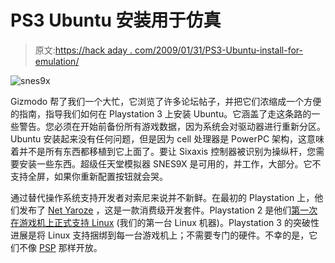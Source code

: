 # PS3 Ubuntu 安装用于仿真

> 原文:[https://hack aday . com/2009/01/31/PS3-Ubuntu-install-for-emulation/](https://hackaday.com/2009/01/31/ps3-ubuntu-install-for-emulation/)

![snes9x](../Images/3c52b5398ad3f02f496c85862467c77b.png "snes9x")

Gizmodo 帮了我们一个大忙，它浏览了许多论坛帖子，并把它们浓缩成一个方便的指南，指导我们如何在 Playstation 3 上安装 Ubuntu。它涵盖了走这条路的一些警告。您必须在开始前备份所有游戏数据，因为系统会对驱动器进行重新分区。Ubuntu 安装起来没有任何问题，但是因为 cell 处理器是 PowerPC 架构，这意味着并不是所有东西都移植到它上面了。要让 Sixaxis 控制器被识别为操纵杆，您需要安装一些东西。超级任天堂模拟器 SNES9X 是可用的，并工作，大部分。它不支持全屏，如果你重新配置按钮就会哭。

通过替代操作系统支持开发者对索尼来说并不新鲜。在最初的 Playstation 上，他们发布了 [Net Yaroze](http://en.wikipedia.org/wiki/Net_Yaroze "Net Yaroze - Wikipedia, the free encyclopedia") ，这是一款消费级开发套件。Playstation 2 是他们[第一次在游戏机上正式支持 Linux](http://en.wikipedia.org/wiki/Linux_for_PlayStation_2 "Linux for PlayStation 2 - Wikipedia, the free encyclopedia") (我们的第一台 Linux 机器)。Playstation 3 的突破性进展是将 Linux 支持捆绑到每一台游戏机上；不需要专门的硬件。不幸的是，它们不像 [PSP](http://hackaday.com/tag/psp/) 那样开放。